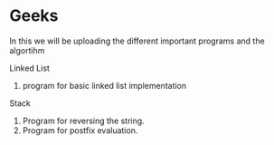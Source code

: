 # Geeks
In this we will be uploading the different important programs and the algortihm

Linked List
1) program for basic linked list implementation




Stack
1) Program for reversing the string.
2) Program for postfix evaluation.


